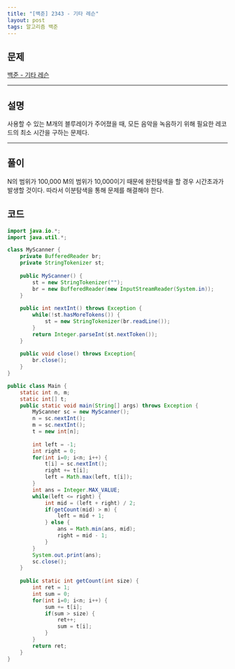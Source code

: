 ```yaml
---
title: "[백준] 2343 - 기타 레슨"
layout: post
tags: 알고리즘 백준
---
```


## 문제
[백준 - 기타 레슨](https://www.acmicpc.net/problem/2343)

---
## 설명
사용할 수 있는 M개의 블루레이가 주어졌을 때, 모든 음악을 녹음하기 위해 필요한 레코드의 최소 시간을 구하는 문제다.

---
## 풀이
N의 범위가 100,000 M의 범위가 10,000이기 때문에 완전탐색을 할 경우 시간초과가 발생할 것이다. 따라서 이분탐색을 통해 문제를 해결해야 한다.

## 코드
```java
import java.io.*;
import java.util.*;

class MyScanner {
	private BufferedReader br;
	private StringTokenizer st;
	
	public MyScanner() {
		st = new StringTokenizer("");
		br = new BufferedReader(new InputStreamReader(System.in));
	}
	
	public int nextInt() throws Exception {
		while(!st.hasMoreTokens()) {
			st = new StringTokenizer(br.readLine());
		}
		return Integer.parseInt(st.nextToken());
	}
	
	public void close() throws Exception{
		br.close();
	}
}

public class Main {
	static int n, m;
	static int[] t;
	public static void main(String[] args) throws Exception {
		MyScanner sc = new MyScanner();
		n = sc.nextInt();
		m = sc.nextInt();
		t = new int[n];
		
		int left = -1;
		int right = 0;
		for(int i=0; i<n; i++) {
			t[i] = sc.nextInt();
			right += t[i];
			left = Math.max(left, t[i]);
		}
		int ans = Integer.MAX_VALUE;
		while(left <= right) {
			int mid = (left + right) / 2;
			if(getCount(mid) > m) {
				left = mid + 1;
			} else {
				ans = Math.min(ans, mid);
				right = mid - 1;
			}
		}
		System.out.print(ans);
		sc.close();
	}
	
	public static int getCount(int size) {
		int ret = 1;
		int sum = 0;
		for(int i=0; i<n; i++) {
			sum += t[i];
			if(sum > size) {
				ret++;
				sum = t[i];
			}
		}
		return ret;
	}
}
```